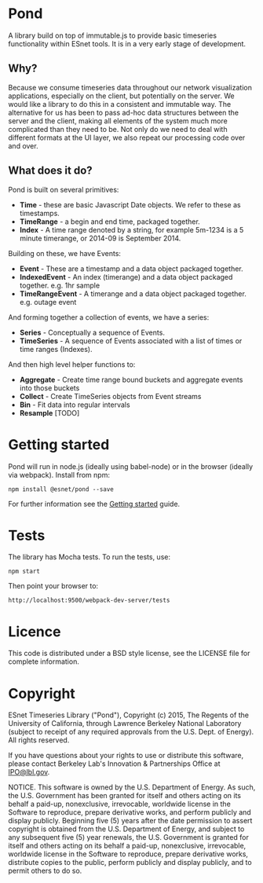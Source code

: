 # Pond

A library build on top of immutable.js to provide basic timeseries functionality within ESnet tools. It is in a very early stage of development.

## Why?

Because we consume timeseries data throughout our network visualization applications, especially on the client, but potentially on the server. We would like a library to do this in a consistent and immutable way. The alternative for us has been to pass ad-hoc data structures between the server and the client, making all elements of the system much more complicated than they need to be. Not only do we need to deal with different formats at the UI layer, we also repeat our processing code over and over. 

## What does it do?

Pond is built on several primitives:

* **Time** - these are basic Javascript Date objects. We refer to these as timestamps.
* **TimeRange** - a begin and end time, packaged together.
* **Index** - A time range denoted by a string, for example 5m-1234 is a 5 minute timerange, or 2014-09 is September 2014.

Building on these, we have Events:

* **Event** - These are a timestamp and a data object packaged together.
* **IndexedEvent** - An index (timerange) and a data object packaged together. e.g. 1hr sample
* **TimeRangeEvent** - A timerange and a data object packaged together. e.g. outage event

And forming together a collection of events, we have a series:

* **Series** - Conceptually a sequence of Events.
* **TimeSeries** - A sequence of Events associated with a list of times or time ranges (Indexes).

And then high level helper functions to:

* **Aggregate** - Create time range bound buckets and aggregate events into those buckets
* **Collect** - Create TimeSeries objects from Event streams
* **Bin** - Fit data into regular intervals
* **Resample** [TODO]

# Getting started

Pond will run in node.js (ideally using babel-node) or in the browser (ideally via webpack). Install from npm:

    npm install @esnet/pond --save

For further information see the [Getting started](http://software.es.net/pond/#/start) guide.

# Tests

The library has Mocha tests. To run the tests, use:

    npm start

Then point your browser to:

    http://localhost:9500/webpack-dev-server/tests

# Licence

This code is distributed under a BSD style license, see the LICENSE file for complete information.

# Copyright

ESnet Timeseries Library ("Pond"), Copyright (c) 2015, The Regents of the University of California, through Lawrence Berkeley National Laboratory (subject to receipt of any required approvals from the U.S. Dept. of Energy).  All rights reserved.
 
If you have questions about your rights to use or distribute this software, please contact Berkeley Lab's Innovation & Partnerships Office at  IPO@lbl.gov.
 
NOTICE.  This software is owned by the U.S. Department of Energy.  As such, the U.S. Government has been granted for itself and others acting on its behalf a paid-up, nonexclusive, irrevocable, worldwide license in the Software to reproduce, prepare derivative works, and perform publicly and display publicly.  Beginning five (5) years after the date permission to assert copyright is obtained from the U.S. Department of Energy, and subject to any subsequent five (5) year renewals, the U.S. Government is granted for itself and others acting on its behalf a paid-up, nonexclusive, irrevocable, worldwide license in the Software to reproduce, prepare derivative works, distribute copies to the public, perform publicly and display publicly, and to permit others to do so.